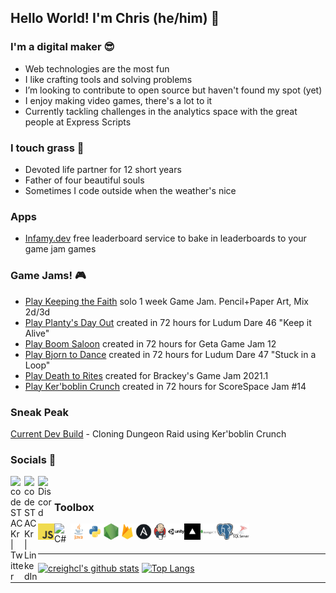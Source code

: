 ## Hello World! I'm Chris (he/him) 👋

### I'm a digital maker 😎
-  Web technologies are the most fun
-  I like crafting tools and solving problems
-  I’m looking to contribute to open source but haven't found my spot (yet)
-  I enjoy making video games, there's a lot to it
-  Currently tackling challenges in the analytics space with the great people at Express Scripts

### I touch grass 🥬
- Devoted life partner for 12 short years
- Father of four beautiful souls
- Sometimes I code outside when the weather's nice


### Apps
- [Infamy.dev](https://infamy.dev) free leaderboard service to bake in leaderboards to your game jam games

### Game Jams! 🎮
- [Play Keeping the Faith](https://creighcl.itch.io/keeping-the-faith) solo 1 week Game Jam. Pencil+Paper Art, Mix 2d/3d
- [Play Planty's Day Out](https://creighcl.itch.io/plantydayout) created in 72 hours for Ludum Dare 46 "Keep it Alive"
- [Play Boom Saloon](https://citizendevelopers.itch.io/boom-saloon) created in 72 hours for Geta Game Jam 12
- [Play Bjorn to Dance](https://citizendevelopers.itch.io/bjorn-to-dance) created in 72 hours for Ludum Dare 47 "Stuck in a Loop"
- [Play Death to Rites](https://citizendevelopers.itch.io/death-to-rites) created for Brackey's Game Jam 2021.1
- [Play Ker'boblin Crunch](https://citizendevelopers.itch.io/kerboblin-crunch) created in 72 hours for ScoreSpace Jam #14

### Sneak Peak 
[Current Dev Build](https://citizendevelopers.itch.io/untitled-game-01) - Cloning Dungeon Raid using Ker'boblin Crunch

### Socials 🤙

[<img align="left" alt="codeSTACKr | Twitter" width="22px" src="https://cdn.jsdelivr.net/npm/simple-icons@v3/icons/twitter.svg" />][twitter]
[<img align="left" alt="codeSTACKr | LinkedIn" width="22px" src="https://cdn.jsdelivr.net/npm/simple-icons@v3/icons/linkedin.svg" />][linkedin]
[<img align="left" alt="Discord" width="26px" src="https://cdn.jsdelivr.net/npm/simple-icons@v3/icons/discord.svg" />][discord]

<br />

### Toolbox

<img align="left" alt="JavaScript" width="26px" src="https://github.com/github/explore/blob/main/topics/javascript/javascript.png?raw=true" />
<img align="left" alt="C#" width="26px" src="https://raw.githubusercontent.com/jmnote/z-icons/master/svg/csharp.svg" />
<img align="left" alt="Java" width="26px" src="https://github.com/github/explore/blob/main/topics/java/java.png?raw=true" />
<img align="left" alt="Python" width="26px" src="https://raw.githubusercontent.com/github/explore/80688e429a7d4ef2fca1e82350fe8e3517d3494d/topics/python/python.png" />
<img align="left" alt="Node.js" width="26px" src="https://raw.githubusercontent.com/github/explore/80688e429a7d4ef2fca1e82350fe8e3517d3494d/topics/nodejs/nodejs.png" />
<img align="left" alt="Firebase" width="26px" src="https://github.com/github/explore/blob/main/topics/firebase/firebase.png?raw=true" />
<img align="left" alt="Ansible" width="26px" src="https://github.com/github/explore/blob/main/topics/ansible/ansible.png" />
<img align="left" alt="Jenkins" width="26px" src="https://github.com/github/explore/blob/main/topics/jenkins/jenkins.png?raw=true" />
<img align="left" alt="Unity" width="26px" src="https://github.com/github/explore/blob/main/topics/unity/unity.png?raw=true" />
<img align="left" alt="Vercel" width="26px" src="https://github.com/github/explore/blob/main/topics/vercel/vercel.png?raw=true" />
<img align="left" alt="Mongo" width="26px" src="https://github.com/github/explore/blob/main/topics/mongodb/mongodb.png?raw=true" />
<img align="left" alt="PG" width="26px" src="https://github.com/github/explore/blob/main/topics/postgresql/postgresql.png?raw=true" />
<img align="left" alt="MSSQL" width="26px" src="https://github.com/github/explore/blob/main/topics/sql-server/sql-server.png?raw=true" />



<br />
<br />


---

[![creighcl's github stats](https://github-readme-stats.vercel.app/api?username=creighcl)](https://github-readme-stats.vercel.app/api?username=creighcl)
[![Top Langs](https://github-readme-stats.vercel.app/api/top-langs/?username=creighcl&layout=compact)](https://github-readme-stats.vercel.app/api/top-langs/?username=creighcl&layout=compact)

---


[twitter]: https://twitter.com/creighcl
[linkedin]: https://linkedin.com/in/creighcl
[discord]: https://discordapp.com/users/creighcl#1854
